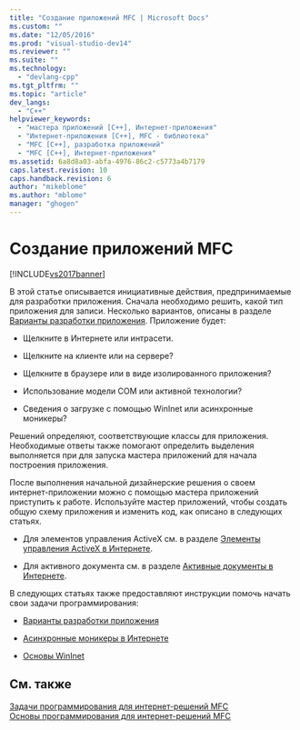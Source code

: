 ```yaml
---
title: "Создание приложений MFC | Microsoft Docs"
ms.custom: ""
ms.date: "12/05/2016"
ms.prod: "visual-studio-dev14"
ms.reviewer: ""
ms.suite: ""
ms.technology: 
  - "devlang-cpp"
ms.tgt_pltfrm: ""
ms.topic: "article"
dev_langs: 
  - "C++"
helpviewer_keywords: 
  - "мастера приложений [C++], Интернет-приложения"
  - "Интернет-приложения [C++], MFC - библиотека"
  - "MFC [C++], разработка приложений"
  - "MFC [C++], Интернет-приложения"
ms.assetid: 6a8d8a03-abfa-4976-86c2-c5773a4b7179
caps.latest.revision: 10
caps.handback.revision: 6
author: "mikeblome"
ms.author: "mblome"
manager: "ghogen"
---
```

# Создание приложений MFC
[!INCLUDE[vs2017banner](../assembler/inline/includes/vs2017banner.md)]

В этой статье описывается инициативные действия, предпринимаемые для разработки приложения.  Сначала необходимо решить, какой тип приложения для записи.  Несколько вариантов, описаны в разделе [Варианты разработки приложения](../mfc/application-design-choices.md).  Приложение будет:  
  
-   Щелкните в Интернете или интрасети.  
  
-   Щелкните на клиенте или на сервере?  
  
-   Щелкните в браузере или в виде изолированного приложения?  
  
-   Использование модели COM или активной технологии?  
  
-   Сведения о загрузке с помощью WinInet или асинхронные моникеры?  
  
 Решений определяют, соответствующие классы для приложения.  Необходимые ответы также помогают определить выделения выполняется при для запуска мастера приложений для начала построения приложения.  
  
 После выполнения начальной дизайнерские решения о своем интернет\-приложении можно с помощью мастера приложений приступить к работе.  Используйте мастер приложений, чтобы создать общую схему приложения и изменить код, как описано в следующих статьях.  
  
-   Для элементов управления ActiveX см. в разделе [Элементы управления ActiveX в Интернете](../mfc/activex-controls-on-the-internet.md).  
  
-   Для активного документа см. в разделе [Активные документы в Интернете](../Topic/Active%20Documents%20on%20the%20Internet.md).  
  
 В следующих статьях также предоставляют инструкции помочь начать свои задачи программирования:  
  
-   [Варианты разработки приложения](../mfc/application-design-choices.md)  
  
-   [Асинхронные моникеры в Интернете](../mfc/asynchronous-monikers-on-the-internet.md)  
  
-   [Основы WinInet](../mfc/wininet-basics.md)  
  
## См. также  
 [Задачи программирования для интернет\-решений MFC](../mfc/mfc-internet-programming-tasks.md)   
 [Основы программирования для интернет\-решений MFC](../mfc/mfc-internet-programming-basics.md)